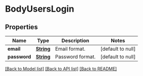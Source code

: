 # BodyUsersLogin
## Properties

Name | Type | Description | Notes
------------ | ------------- | ------------- | -------------
**email** | [**String**](string.md) | Email format. | [default to null]
**password** | [**String**](string.md) | Password format. | [default to null]

[[Back to Model list]](../README.md#documentation-for-models) [[Back to API list]](../README.md#documentation-for-api-endpoints) [[Back to README]](../README.md)

